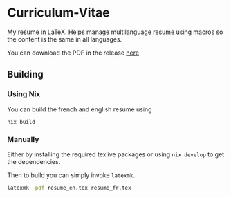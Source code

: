 # Curriculum-Vitae
My resume in LaTeX. 
Helps manage multilanguage resume using macros so the content is the same in all languages.

You can download the PDF in the release [here](https://github.com/xgroleau/Curriculum-Vitae/releases/tag/latest)

## Building

### Using Nix
You can build the french and english resume using

``` shell
nix build
```

### Manually

Either by installing the required texlive packages or using `nix develop` to get the dependencies.

Then to build you can simply invoke `latexmk`.

``` sh
latexmk -pdf resume_en.tex resume_fr.tex
```
